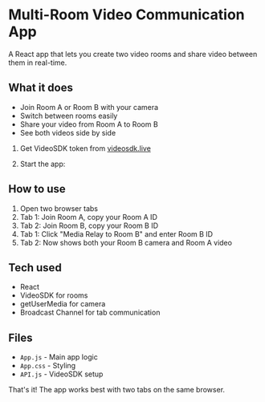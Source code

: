# Multi-Room Video Communication App

A React app that lets you create two video rooms and share video between them in real-time.

## What it does

- Join Room A or Room B with your camera
- Switch between rooms easily  
- Share your video from Room A to Room B
- See both videos side by side


1. Get VideoSDK token from [videosdk.live](https://videosdk.live)


2. Start the app:


## How to use

1. Open two browser tabs
2. Tab 1: Join Room A, copy your Room A ID  
3. Tab 2: Join Room B, copy your Room B ID
4. Tab 1: Click "Media Relay to Room B" and enter Room B ID
5. Tab 2: Now shows both your Room B camera and Room A video

## Tech used

- React
- VideoSDK for rooms
- getUserMedia for camera
- Broadcast Channel for tab communication

## Files

- `App.js` - Main app logic
- `App.css` - Styling  
- `API.js` - VideoSDK setup

That's it! The app works best with two tabs on the same browser.

